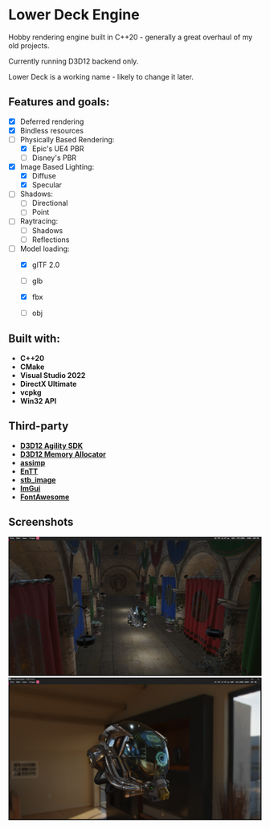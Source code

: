 # Lower Deck Engine

Hobby rendering engine built in C++20 - generally a great overhaul of my old projects.

Currently running D3D12 backend only.

Lower Deck is a working name - likely to change it later.

## Features and goals:

- [x] Deferred rendering
- [x] Bindless resources
- [ ] Physically Based Rendering:
    - [x] Epic's UE4 PBR
    - [ ] Disney's PBR
- [x] Image Based Lighting:
    - [x] Diffuse
    - [x] Specular
- [ ] Shadows:
    - [ ] Directional
    - [ ] Point
- [ ] Raytracing:
    - [ ] Shadows
    - [ ] Reflections
- [ ] Model loading:
    - [x] glTF 2.0
    - [ ] glb
    - [x] fbx
    - [ ] obj


## Built with:

- **C++20**
- **CMake**
- **Visual Studio 2022**
- **DirectX Ultimate**
- **vcpkg**
- **Win32 API**

## Third-party

- [**D3D12 Agility SDK**](https://devblogs.microsoft.com/directx/directx12agility/)
- [**D3D12 Memory Allocator**](https://github.com/GPUOpen-LibrariesAndSDKs/D3D12MemoryAllocator)
- [**assimp**](https://github.com/assimp/assimp)
- [**EnTT**](https://github.com/skypjack/entt)
- [**stb_image**](https://github.com/nothings/stb)
- [**ImGui**](https://github.com/ocornut/imgui)
- [**FontAwesome**](https://github.com/juliettef/IconFontCppHeaders)

## Screenshots

![Sponza](Media/Sponza_pbr.jpg)
![Damaged_helmet](Media/Damaged_helmet_pbr.png)
